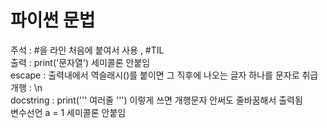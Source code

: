 # 파이썬 문법

주석 : #을 라인 처음에 붙여서 사용 , #TIL <br>
출력 :  print('문자열') 세미콜론 안붙임<br>
escape : 출력내에서 역슬래시(\)를 붙이면 그 직후에 나오는 글자 하나를 문자로 취급<br>
개행 : \n<br>
docstring : print('''  여러줄 ''') 이렇게 쓰면 개행문자 안써도 줄바꿈해서 출력됨<br>
변수선언 a = 1   세미콜론 안붙임<br>


